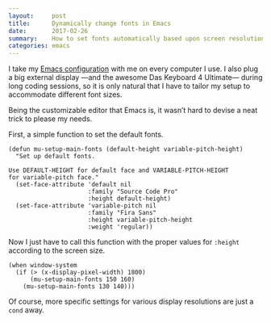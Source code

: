 ```yaml
---
layout:     post
title:      Dynamically change fonts in Emacs
date:       2017-02-26
summary:    How to set fonts automatically based upon screen resolution.
categories: emacs
---
```


I take my [Emacs configuration](https://github.com/manuel-uberti/.emacs.d) with
me on every computer I use. I also plug a big external display —and the awesome
Das Keyboard 4 Ultimate— during long coding sessions, so it is only natural that
I have to tailor my setup to accommodate different font sizes.

Being the customizable editor that Emacs is, it wasn’t hard to devise a neat
trick to please my needs.

First, a simple function to set the default fonts.

``` emacs-lisp
(defun mu-setup-main-fonts (default-height variable-pitch-height)
  "Set up default fonts.

Use DEFAULT-HEIGHT for default face and VARIABLE-PITCH-HEIGHT
for variable-pitch face."
  (set-face-attribute 'default nil
                      :family "Source Code Pro"
                      :height default-height)
  (set-face-attribute 'variable-pitch nil
                      :family "Fira Sans"
                      :height variable-pitch-height
                      :weight 'regular))
```

Now I just have to call this function with the proper values for `:height`
according to the screen size.

``` emacs-lisp
(when window-system
  (if (> (x-display-pixel-width) 1800)
      (mu-setup-main-fonts 150 160)
    (mu-setup-main-fonts 130 140)))
```

Of course, more specific settings for various display resolutions are just a
`cond` away.
